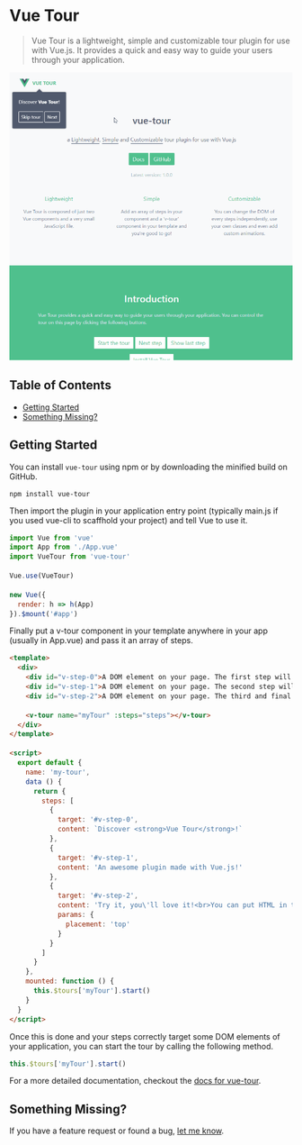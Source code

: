# Vue Tour

> Vue Tour is a lightweight, simple and customizable tour plugin for use with Vue.js.
> It provides a quick and easy way to guide your users through your application.

[![Vue Tour](./screenshot.gif "Vue Tour")](https://pulsardev.github.io/vue-tour/)

## Table of Contents

- [Getting Started](#getting-started)
- [Something Missing?](#something-missing)

## Getting Started

You can install `vue-tour` using npm or by downloading the minified build on GitHub.

```
npm install vue-tour
```

Then import the plugin in your application entry point (typically main.js if you used vue-cli to scaffhold your project) and tell Vue to use it.

```javascript
import Vue from 'vue'
import App from './App.vue'
import VueTour from 'vue-tour'

Vue.use(VueTour)

new Vue({
  render: h => h(App)
}).$mount('#app')
```

Finally put a v-tour component in your template anywhere in your app (usually in App.vue) and pass it an array of steps.

```html
<template>
  <div>
    <div id="v-step-0">A DOM element on your page. The first step will pop on this element because its ID is 'v-step-0'.</div>
    <div id="v-step-1">A DOM element on your page. The second step will pop on this element because its ID is 'v-step-1'.</div>
    <div id="v-step-2">A DOM element on your page. The third and final step will pop on this element because its ID is 'v-step-2'.</div>

    <v-tour name="myTour" :steps="steps"></v-tour>
  </div>
</template>

<script>
  export default {
    name: 'my-tour',
    data () {
      return {
        steps: [
          {
            target: '#v-step-0',
            content: `Discover <strong>Vue Tour</strong>!`
          },
          {
            target: '#v-step-1',
            content: 'An awesome plugin made with Vue.js!'
          },
          {
            target: '#v-step-2',
            content: 'Try it, you\'ll love it!<br>You can put HTML in the steps and completely customize the DOM to suit your needs.',
            params: {
              placement: 'top'
            }
          }
        ]
      }
    },
    mounted: function () {
      this.$tours['myTour'].start()
    }
  }
</script>
```

Once this is done and your steps correctly target some DOM elements of your application, you can start the tour by calling the following method.

```javascript
this.$tours['myTour'].start()
```

For a more detailed documentation, checkout the [docs for vue-tour](https://pulsar.gitbooks.io/vue-tour/).

## Something Missing?

If you have a feature request or found a bug, [let me know](https://github.com/pulsardev/vue-tour/issues).
